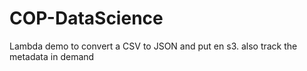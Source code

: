 # COP-DataScience

Lambda demo to convert a CSV to JSON and put en s3. also track the metadata in demand
